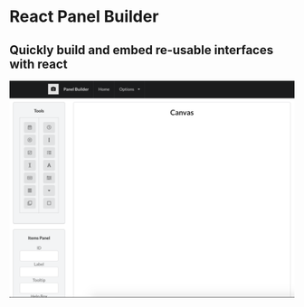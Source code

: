 # React Panel Builder

## Quickly build and embed re-usable interfaces with react

![image](./preview.png)
